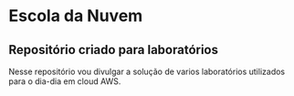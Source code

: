 # Escola da Nuvem

## Repositório criado para laboratórios 

Nesse repositório vou divulgar a solução de varios laboratórios utilizados para o dia-dia em cloud AWS.
